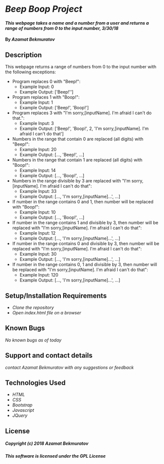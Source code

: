 # _Beep Boop Project_

#### _This webpage takes a name and a number from a user and returns a range of numbers from 0 to the input number, 3/30/18_

#### By _**Azamat Bekmuratov**_

## Description

This webpage returns a range of numbers from 0 to the input number with the following exceptions:
* Program replaces 0 with "Beep!":
  * Example Input: 0
  * Example Output: ['Beep!'']
* Program replaces 1 with "Boop!":
  * Example Input: 1
  * Example Output: ['Beep!', 'Boop!']
* Program replaces 3 with "I'm sorry,[inputName]. I'm afraid I can't do that.":
  * Example Input: 3
  * Example Output: ['Beep!', 'Boop!', 2, 'I'm sorry,[inputName]. I'm afraid I can't do that']
* Numbers in the range that contain 0 are replaced (all digits) with "Beep!":
  * Example Input: 20
  * Example Output: [..., 'Beep!', ...]
* Numbers in the range that contain 1 are replaced (all digits) with "Boop!":
  * Example Input: 14
  * Example Output: [..., 'Boop!', ...]
* Numbers in the range divisible by 3 are replaced with "I'm sorry,[inputName]. I'm afraid I can't do that":
  * Example Input: 33
  * Example Output: [..., 'I'm sorry,[inputName]...', ...]
* If number in the range contains 0 and 1, then number will be replaced with "Boop!":
  * Example Input: 10
  * Example Output: [..., 'Boop!', ...]
* If number in the range contains 1 and divisible by 3, then number will be replaced with "I'm sorry,[inputName]. I'm afraid I can't do that":
  * Example Input: 12
  * Example Output: [..., 'I'm sorry,[inputName]...', ...]
* If number in the range contains 0 and divisible by 3, then number will be replaced with "I'm sorry,[inputName]. I'm afraid I can't do that":
  * Example Input: 30
  * Example Output: [..., 'I'm sorry,[inputName]...', ...]
* If number in the range contains 0, 1 and divisible by 3, then number will be replaced with "I'm sorry,[inputName]. I'm afraid I can't do that":
  * Example Input: 120
  * Example Output: [..., 'I'm sorry,[inputName]...', ...]

## Setup/Installation Requirements

* _Clone the repository_
* _Open index.html file on a browser_

## Known Bugs

_No known bugs as of today_

## Support and contact details

_contact Azamat Bekmuratov with any suggestions or feedback_

## Technologies Used

* _HTML_
* _CSS_
* _Bootstrap_
* _Javascript_
* _JQuery_

## License

##### Copyright (c) 2018 **_Azamat Bekmuratov_**
##### This software is licensed under the GPL License
